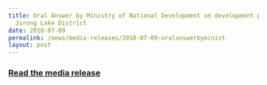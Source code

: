 ```yaml
---
title: Oral Answer by Ministry of National Development on development plans for
  Jurong Lake District
date: 2018-07-09
permalink: /news/media-releases/2018-07-09-oralanswerbyminist
layout: post
---
```

<h3 style="color:#124596; font-weight:bold;"><a href="https://www.mnd.gov.sg/newsroom/parliament-matters/q-as/view/oral-answer-by-ministry-of-national-development-on-development-plans-for-jurong-lake-district">Read the media release</a></h3>